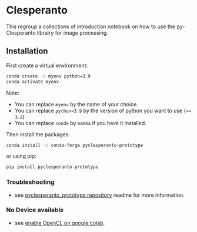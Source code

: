 # Clesperanto

This regroup a collections of introduction notebook on how to use the py-Clesperanto librairy for image processing.

## Installation

First create a virtual environment:
    
```bash
conda create -n myenv python=3.9
conda activate myenv
```
Note:
- You can replace `myenv` by the name of your choice.
- You can replace `python=3.9` by the version of python you want to use (`>= 3.8`)
- You can replace `conda` by `mamba` if you have it installed.

Then install the packages:
```bash 
conda install -c conda-forge pyclesperanto-prototype
```
or using pip:
```bash
pip install pyclesperanto-prototype
```

### Troubleshooting

- see [pyclesperanto_prototype repository](https://github.com/clEsperanto/pyclesperanto_prototype/tree/master) readme for more information.

### No Device available

- see [enable OpenCL on google colab](https://github.com/clEsperanto/pyclesperanto_prototype/issues/300#issuecomment-1682266653).
